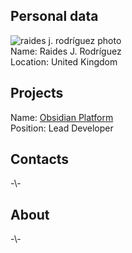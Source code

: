 ## Personal data
![raides j. rodríguez photo](photo/raides_j_rodríguez.jpg)  
Name:   Raides J. Rodríguez  
Location: United Kingdom  
## Projects 
Name: [Obsidian Platform](../projects/obsidian_platform.md)  
Position: Lead Developer   
## Contacts
-\\-
## About
-\\-
